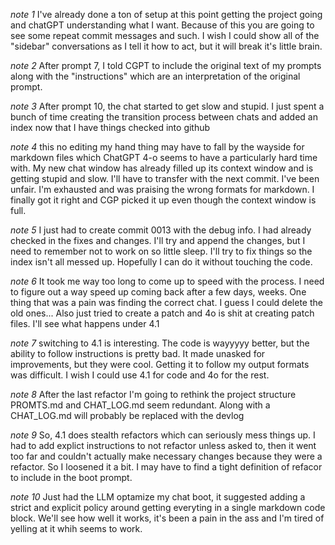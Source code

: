 
*note 1*
I've already done a ton of setup at this point getting the project going and chatGPT understanding what I want.  Because of this you are going to see some repeat commit messages and such.   I wish I could show all of the "sidebar" conversations as I tell it how to act, but it will break it's little brain.

*note 2*
After prompt 7, I told CGPT to include the original text of my prompts along with the "instructions" which are an interpretation of the original prompt.

*note 3*
After prompt 10, the chat started to get slow and stupid. I just spent a bunch of time creating the transition process between chats and added an index now that I have things checked into github

*note 4*
this no editing my hand thing may have to fall by the wayside for markdown files which ChatGPT 4-o seems to have a particularly hard time with. My new chat window has already filled up its context window and is getting stupid and slow.  I'll have to transfer with the next commit.  I've been unfair.   I'm exhausted and was praising the wrong formats for markdown.  I finally got it right and CGP picked it up even though the context window is full.

*note 5*
I just had to create commit 0013 with the debug info.  I had already checked in the fixes and changes.  I'll try and append the changes, but I need to remember not to work on so little sleep.  I'll try to fix things so the index isn't all messed up.  Hopefully I can do it without touching the code.

*note 6*
It took me way too long to come up to speed with the process.  I need to figure out a way speed up coming back after a few days, weeks.   One thing that was a pain was finding the correct chat.  I guess I could delete the old ones...   Also just tried to create a patch and 4o is shit at creating patch files.  I'll see what happens under 4.1

*note 7* 
switching to 4.1 is interesting.  The code is wayyyyy better, but the ability to follow instructions is pretty bad.  It made unasked for improvements, but they were cool.  Getting it to follow my output formats was difficult.   I wish I could use 4.1 for code and 4o for the rest.

*note 8*
After the last refactor I'm going to rethink the project structure PROMTS.md and CHAT_LOG.md seem redundant.  Along with a CHAT_LOG.md will probably be replaced with the devlog

*note 9*
So, 4.1 does stealth refactors which can seriously mess things up.  I had to add explict instructions to not refactor unless asked to, then it went too far and couldn't actually make necessary changes because they were a refactor.   So I loosened it a bit.   I may have to find a tight definition of refacor to include in the boot prompt.

*note 10*
Just had the LLM optamize my chat boot, it suggested adding a strict and explicit policy around getting everyting in a single markdown code block.   We'll see how well it works, it's been a pain in the ass and I'm tired of yelling at it whih seems to work.
